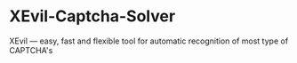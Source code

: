 # XEvil-Captcha-Solver
XEvil — easy, fast and flexible tool for automatic recognition of most type of CAPTCHA's

